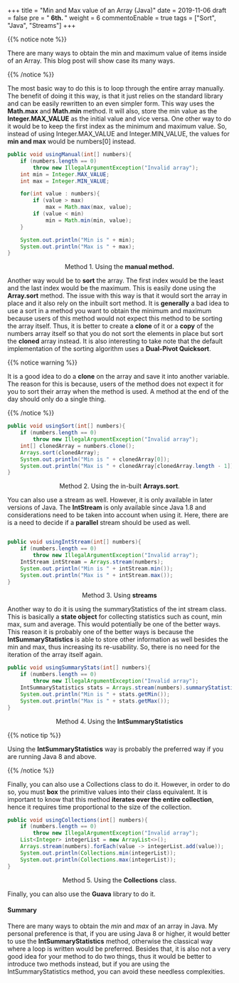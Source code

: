 +++
title = "Min and Max value of an Array (Java)"
date = 2019-11-06
draft = false
pre = "<b>&nbsp;6th. </b>"
weight = 6
commentoEnable = true
tags = ["Sort", "Java", "Streams"]
+++

{{% notice note %}}

There are many ways to obtain the min and maximum value of items inside of an Array. This blog post will show case its many ways.

{{% /notice %}}

The most basic way to do this is to loop through the entire array manually. The benefit of doing it this way, is that it just relies on the standard library and can be easily rewritten to an even simpler form. This way uses the **Math.max** and **Math.min** method. It will also, store the min value as the **Integer.MAX_VALUE** as the initial value and vice versa. One other way to do it would be to keep the first index as the minimum and maximum value. So, instead of using Integer.MAX_VALUE and Integer.MIN_VALUE, the values for **min and max** would be numbers[0] instead.


```java
public void usingManual(int[] numbers){
    if (numbers.length == 0)
        throw new IllegalArgumentException("Invalid array");
    int min = Integer.MAX_VALUE;
    int max = Integer.MIN_VALUE;

    for(int value : numbers){
        if (value > max)
            max = Math.max(max, value);
        if (value < min)
            min = Math.min(min, value);
    }

    System.out.println("Min is " + min);
    System.out.println("Max is " + max);
}
```

<p align="center">Method 1. Using the <strong>manual method.</strong> </p>


Another way would be to **sort** the array. The first index would be the least and the last index would be the maximum. This is easily done using the **Array.sort** method. The issue with this way is that it would sort the array in place and it also rely on the inbuilt sort method. It is **generally** a bad idea to use a sort in a method you want to obtain the minimum and maximum because users of this method would not expect this method to be sorting the array itself. Thus, it is better to create a **clone** of it or a **copy** of the numbers array itself so that you do not sort the elements in place but sort the **cloned** array instead. It is also interesting to take note that the default implementation of the sorting algorithm uses a **Dual-Pivot Quicksort**.

{{% notice warning %}}

It is a good idea to do a **clone** on the array and save it into another variable. The reason for this is because, users of the method does not expect it for you to sort their array when the method is used. A method at the end of the day should only do a single thing.

{{% /notice %}}

```java
public void usingSort(int[] numbers){
    if (numbers.length == 0)
        throw new IllegalArgumentException("Invalid array");
    int[] clonedArray = numbers.clone();
    Arrays.sort(clonedArray);
    System.out.println("Min is " + clonedArray[0]);
    System.out.println("Max is " + clonedArray[clonedArray.length - 1]);
}
```

<p align="center">Method 2. Using the in-built <strong>Arrays.sort</strong>. </p>


You can also use a stream as well. However, it is only available in later versions of Java. The **IntStream** is only available since Java 1.8 and considerations need to be taken into account when using it. Here, there are is a need to decide if a **parallel** stream should be used as well.

```java

public void usingIntStream(int[] numbers){
    if (numbers.length == 0)
        throw new IllegalArgumentException("Invalid array");    
    IntStream intStream = Arrays.stream(numbers);
    System.out.println("Min is " + intStream.min());
    System.out.println("Max is " + intStream.max());
}
```

<p align="center">Method 3. Using <strong>streams</strong> </p>


Another way to do it is using the summaryStatistics of the int stream class. This is basically a **state object** for collecting statistics such as count, min max, sum and average. This would potentially be one of the better ways. This reason it is probably one of the better ways is because the **IntSummaryStatistics** is able to store other information as well besides the min and max, thus increasing its re-usability. So, there is no need for the iteration of the array itself again.

```java
public void usingSummaryStats(int[] numbers){
    if (numbers.length == 0)
        throw new IllegalArgumentException("Invalid array");    
    IntSummaryStatistics stats = Arrays.stream(numbers).summaryStatistics();
    System.out.println("Min is " + stats.getMin());
    System.out.println("Max is " + stats.getMax());
}
```

<p align="center">Method 4. Using the <strong>IntSummaryStatistics</strong> </p>

{{% notice tip %}}

Using the **IntSummaryStatistics** way is probably the preferred way if you are running Java 8 and above.

{{% /notice %}}


Finally, you can also use a Collections class to do it. However, in order to do so, you must **box** the primitive values into their class equivalent. It is important to know that this method **iterates over the entire collection**, hence it requires time proportional to the size of the collection.

```java
public void usingCollections(int[] numbers){
    if (numbers.length == 0)
        throw new IllegalArgumentException("Invalid array");
    List<Integer> integerList = new ArrayList<>();
    Arrays.stream(numbers).forEach(value -> integerList.add(value));
    System.out.println(Collections.min(integerList));
    System.out.println(Collections.max(integerList));
}

```
<p align="center">Method 5. Using the <strong>Collections</strong> class.</p>

Finally, you can also use the **Guava** library to do it.


#### Summary

There are many ways to obtain the *min* and *max* of an array in Java. My personal preference is that, if you are using Java 8 or higher, it would better to use the **IntSummaryStatistics** method, otherwise the classical way where a loop is written would be preferred. Besides that, it is also not a very good idea for your method to do two things, thus it would be better to introduce two methods instead, but if you are using the IntSummaryStatistics method, you can avoid these needless complexities.
